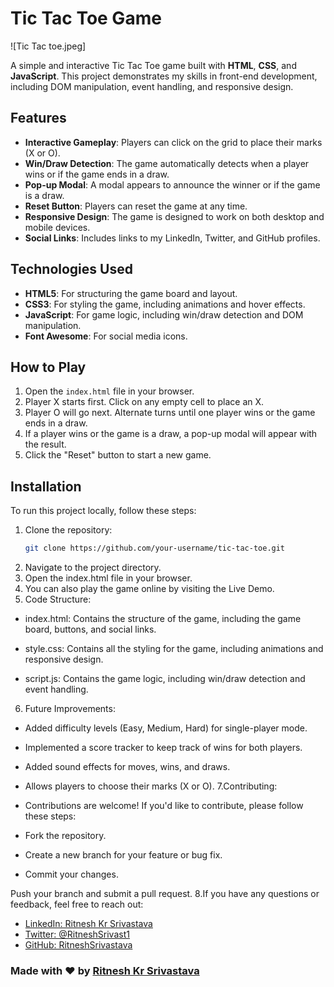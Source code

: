 # Tic Tac Toe Game

![Tic Tac toe.jpeg]

A simple and interactive Tic Tac Toe game built with **HTML**, **CSS**, and **JavaScript**. This project demonstrates my skills in front-end development, including DOM manipulation, event handling, and responsive design.

## Features

- **Interactive Gameplay**: Players can click on the grid to place their marks (X or O).
- **Win/Draw Detection**: The game automatically detects when a player wins or if the game ends in a draw.
- **Pop-up Modal**: A modal appears to announce the winner or if the game is a draw.
- **Reset Button**: Players can reset the game at any time.
- **Responsive Design**: The game is designed to work on both desktop and mobile devices.
- **Social Links**: Includes links to my LinkedIn, Twitter, and GitHub profiles.

## Technologies Used

- **HTML5**: For structuring the game board and layout.
- **CSS3**: For styling the game, including animations and hover effects.
- **JavaScript**: For game logic, including win/draw detection and DOM manipulation.
- **Font Awesome**: For social media icons.

## How to Play

1. Open the `index.html` file in your browser.
2. Player X starts first. Click on any empty cell to place an X.
3. Player O will go next. Alternate turns until one player wins or the game ends in a draw.
4. If a player wins or the game is a draw, a pop-up modal will appear with the result.
5. Click the "Reset" button to start a new game.

## Installation

To run this project locally, follow these steps:

1. Clone the repository:
   ```bash
   git clone https://github.com/your-username/tic-tac-toe.git
2. Navigate to the project directory.
3. Open the index.html file in your browser.
4. You can also play the game online by visiting the Live Demo.
5. Code Structure:
  - index.html: Contains the structure of the game, including the game board, buttons, and social links.

  - style.css: Contains all the styling for the game, including animations and responsive design.

  - script.js: Contains the game logic, including win/draw detection and event handling.
6. Future Improvements:
  - Added difficulty levels (Easy, Medium, Hard) for single-player mode.

  - Implemented a score tracker to keep track of wins for both players.

  - Added sound effects for moves, wins, and draws.

  - Allows players to choose their marks (X or O).
7.Contributing:
  - Contributions are welcome! If you'd like to contribute, please follow these steps:

  - Fork the repository.

  - Create a new branch for your feature or bug fix.

  - Commit your changes.

  Push your branch and submit a pull request.
8.If you have any questions or feedback, feel free to reach out:

  - [LinkedIn: Ritnesh Kr Srivastava](https://www.linkedin.com/in/Ritnesh-Kr-Srivastava)
  - [Twitter: @RitneshSrivast1](https://twitter.com/RitneshSrivast1)
  - [GitHub: RitneshSrivastava](https://github.com/RitneshSrivastava)

### Made with ❤️ by [Ritnesh Kr Srivastava](https://github.com/RitneshSrivastava)

